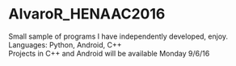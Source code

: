 # AlvaroR_HENAAC2016
Small sample of programs I have independently developed, enjoy.<br />
Languages: Python, Android, C++<br />
Projects in C++ and Android will be available Monday 9/6/16
